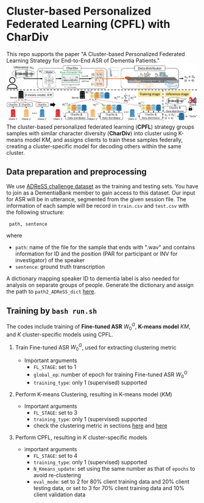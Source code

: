 # Cluster-based Personalized Federated Learning (CPFL) with CharDiv
This repo supports the paper "A Cluster-based Personalized Federated Learning Strategy for End-to-End ASR of Dementia Patients."
![CPFL_with_CharDiv_framework.png](https://github.com/user7569D/CharDiv-clustered-CPFL/blob/main/framework.png)
The cluster-based personalized federated learning (**CPFL**) strategy groups samples with similar character diversity (**CharDiv**) into cluster using K-means model $KM$, and assigns clients to train these samples federally, creating a cluster-specific model for decoding others within the same cluster.

## Data preparation and preprocessing
We use [ADReSS challenge dataset](https://dementia.talkbank.org/ADReSS-2020/) as the training and testing sets. You have to join as a DementiaBank member to gain access to this dataset. Our input for ASR will be in utterance, segmented from the given session file. The information of each sample will be record in `train.csv` and `test.csv` with the following structure:
<pre><code> path, sentence
</code></pre>
where
* `path`: name of the file for the sample that ends with ".wav" and contains information for ID and the position (PAR for participant or INV for investigator) of the speaker
* `sentence`: ground truth transcription
  
A dictionary mapping  speaker ID to dementia label is also needed for analysis on separate groups of people. Generate the dictionary and assign the path to `path2_ADReSS_dict` [here](https://github.com/user7569D/CharDiv-clustered-CPFL/blob/main/src/utils.py#L81).

## Training by `bash run.sh`
The codes include training of **Fine-tuned ASR** $W_0^G$, **K-means model** $KM$, and $K$ cluster-specific models using CPFL.
1. Train Fine-tuned ASR $W_0^G$, used for extracting clustering metric
   * Important arguments
      - `FL_STAGE`: set to 1
      - `global_ep`: number of epoch for training Fine-tuned ASR $W_0^G$
      - `training_type`: only 1 (supervised) supported

2. Perform K-means Clustering, resulting in K-means model ($KM$)
   * Important arguments
      - `FL_STAGE`: set to 3
      - `training_type`: only 1 (supervised) supported
      - check the clustering metric in sections [here](https://github.com/user7569D/CharDiv-clustered-CPFL/blob/main/src/federated_main.py#L157) and [here](https://github.com/user7569D/CharDiv-clustered-CPFL/blob/main/src/federated_main.py#L219)

3. Perform CPFL, resulting in $K$ cluster-specific models
   * important arguments</summary>
      - `FL_STAGE`: set to 4
      - `training_type`: only 1 (supervised) supported
      - `N_Kmeans_update`: set using the same number as that of `epochs` to avoid re-clustering
      - `eval_mode`: set to 2 for 80% client training data and 20% client testing data, or set to 3 for 70% client training data and 10% client validation data
